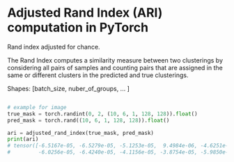 # Adjusted Rand Index (ARI) computation in PyTorch

Rand index adjusted for chance.

The Rand Index computes a similarity measure between two clusterings by considering all pairs of samples and counting pairs that are assigned in the same or different clusters in the predicted and true clusterings.

Shapes: [batch_size, nuber_of_groups, ... ] 
```python

# example for image
true_mask = torch.randint(0, 2, (10, 6, 1, 128, 128)).float()
pred_mask = torch.rand((10, 6, 1, 128, 128)).float()

ari = adjusted_rand_index(true_mask, pred_mask)
print(ari)
# tensor([-6.5167e-05, -6.5279e-05, -5.1253e-05,  9.4984e-06, -4.6251e-05,
#         -6.0256e-05, -6.4240e-05, -4.1156e-05, -3.8754e-05, -5.9850e-05])

```